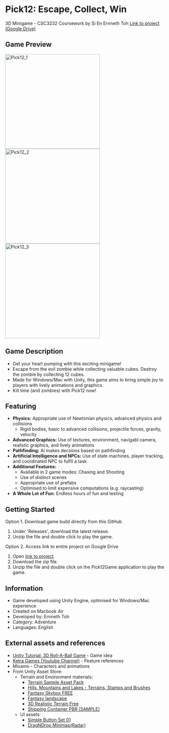 # Pick12: Escape, Collect, Win
3D Minigame - CSC3232 Coursework by Si En Ernneth Toh 
[Link to project (Google Drive)](https://drive.google.com/drive/folders/1kmNywAe0v-53WFHNPWTzYkTp3hI27EYj?usp=sharing)

## Game Preview
<img width="300" alt="Pick12_1" src="https://github.com/user-attachments/assets/69840220-4fd9-47b3-9713-57f445ae41b6"> <img width="300" alt="Pick12_2" src="https://github.com/user-attachments/assets/469ace7d-74bd-4ba0-ae16-8921593f9dbb"> <img width="300" alt="Pick12_3" src="https://github.com/user-attachments/assets/e37c286c-2e86-4657-9188-75f2343a344d">

## Game Description
* Get your heart pumping with this exciting minigame!
* Escape from the evil zombie while collecting valuable cubes. Destroy the zombie by collecting 12 cubes.
* Made for Windows/Mac with Unity, this game aims to bring simple joy to players with lively animations and graphics.
* Kill time (and zombies) with Pick12 now!

## Featuring
* **Physics:** Appropriate use of Newtonian physics, advanced physics and collisions
  * Rigid bodies, basic to advanced collisions, projectile forces, gravity, velocity
* **Advanced Graphics:** Use of textures, environment, navigabl camera, realistic graphics, and lively animations
* **Pathfinding:** AI makes decsions based on pathfinding
* **Artificial Intelligence and NPCs:** Use of state machines, player tracking, and coordinated NPC to fulfil a task
* **Additional Features:**
  * Available in 2 game modes: Chasing and Shooting
  * Use of distinct scenes
  * Appropriate use of prefabs
  * Optimised to limit expensive computations (e.g. raycasting)
* **A Whole Lot of Fun:** Endless hours of fun and testing

## Getting Started
Option 1. Download game build directly from this GitHub
1. Under 'Releases', download the latest release.
2. Unzip the file and double click to play the game.

Option 2. Access link to entire project on Google Drive
1. Open [link to project](https://drive.google.com/drive/folders/1kmNywAe0v-53WFHNPWTzYkTp3hI27EYj?usp=sharing).
2. Download the zip file.
3. Unzip the file and double click on the Pick12Game application to play the game.

## Information
* Game developed using Unity Engine, optimised for Windows/Mac experience
* Created on Macbook Air
* Developed by: Ernneth Toh
* Category: Adventure
* Languages: English
 
## External assets and references
* [Unity Tutorial: 3D Roll-A-Ball Game](https://learn.unity.com/project/roll-a-ball?uv=6) - Game idea
* [Ketra Games (Youtube Channel)](https://www.youtube.com/@KetraGames) - Feature references
* Mixamo - Characters and animations
* From Unity Asset Store:
  * Terrain and Environment materials:
    * [Terrain Sample Asset Pack](https://assetstore.unity.com/packages/3d/environments/landscapes/terrain-sample-asset-pack-145808)
    * [Hills, Mountains and Lakes - Terrains, Stamps and Brushes](https://assetstore.unity.com/packages/3d/environments/landscapes/hills-mountains-and-lakes-terrains-stamps-and-brushes-220273)
    * [Fantasy Skybox FREE](https://assetstore.unity.com/packages/2d/textures-materials/sky/fantasy-skybox-free-18353)
    * [Fantasy landscape](https://assetstore.unity.com/packages/3d/environments/fantasy-landscape-103573)
    * [3D Realistic Terrain Free](https://assetstore.unity.com/packages/3d/environments/landscapes/3d-realistic-terrain-free-182593)
    * [Shipping Container PBR (SAMPLE)](https://assetstore.unity.com/packages/3d/props/exterior/shipping-container-pbr-sample-153468)
  * UI assets:
    * [Simple Button Set 01](https://assetstore.unity.com/packages/2d/gui/icons/simple-button-set-01-153979)
    * [DragNDrop Minimap(Radar)](https://assetstore.unity.com/packages/3d/characters/dragndrop-minimap-radar-91675)
